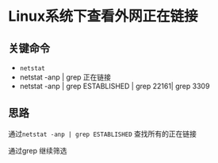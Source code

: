 # Linux系统下查看外网正在链接

## 关键命令

* `netstat`
* netstat -anp | grep 正在链接 
* netstat -anp | grep ESTABLISHED | grep 22161| grep 3309

## 思路

通过`netstat -anp | grep ESTABLISHED` 查找所有的正在链接

通过grep 继续筛选